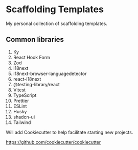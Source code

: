# Scaffolding Templates

My personal collection of scaffolding templates.

## Common libraries

1. Ky
2. React Hook Form
3. Zod
4. i18next
5. i18next-browser-languagedetector
6. react-i18next
7. @testing-library/react
8. Vitest
9. TypeScript
10. Prettier
11. ESLint
12. Husky
13. shadcn-ui
14. Tailwind

Will add Cookiecutter to help facilitate starting new projects. 

https://github.com/cookiecutter/cookiecutter